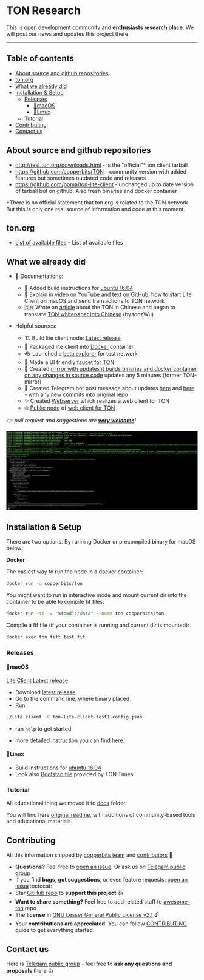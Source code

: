 # TON Research

This is open development community and **enthusiasts research place**. We will post our news and updates this project there.

---

## Table of contents

<!-- START doctoc generated TOC please keep comment here to allow auto update -->
<!-- DON'T EDIT THIS SECTION, INSTEAD RE-RUN doctoc TO UPDATE -->


- [About source and github repositories](#about-source-and-github-repositories)
- [ton.org](#tonorg)
- [What we already did](#what-we-already-did)
- [Installation & Setup](#installation--setup)
  - [Releases](#releases)
    - [🍏macOS](#macos)
    - [🐧Linux](#linux)
  - [Tutorial](#tutorial)
- [Contributing](#contributing)
- [Contact us](#contact-us)

<!-- END doctoc generated TOC please keep comment here to allow auto update -->

## About source and github repositories

- <http://test.ton.org/downloads.html> - is the "official"* ton client tarball
- <https://github.com/copperbits/TON> - community version with added features but sometimes outdated code and releases
- <https://github.com/poma/ton-lite-client> - unchanged up to date version of tarball but on github. Also fresh binaries and docker container

\*There is no official statement that ton.org is related to the TON network. But this is only one real source of information and code at this moment.

## ton.org

- [List of available files](https://test.ton.org/) – List of available files

## What we already did

- 📖 Documentations:
  - 🐧 Added build instructions for [ubuntu 16.04](https://github.com/copperbits/TON/blob/master/docs/copperbits_docs/ubuntu16.04.sh)
  - 📩 Explain in [video on YouTube](https://www.youtube.com/watch?v=J7K2nq5lf7I) and [text on GitHub](/docs/Copperbits_docs/Mac_tutorial.md), how to start Lite Client on macOS and send transactions to TON network
  - 🇨🇳 Wrote an [article](https://mp.weixin.qq.com/s/WLlD088acBDfjUM4bCEd0A) about the TON in Chinese and began to translate [TON whitepaper into Сhinese](https://drive.google.com/file/d/1acH4j7zY_XhsOUGsup4byssMXlp5000O/view) (by toozWu)

- Helpful sources:
  - 🏗 Build lite client node: [Latest release](https://github.com/copperbits/TON/releases/latest)
  - 🐳 Packaged lite client into [Docker](https://github.com/copperbits/TON#docker)  container
  - 👓 Launched a [beta explorer](https://explorer.test.ton.cryptoprocessing.io/) for test network
  - 💸 Made a UI friendly [faucet for TON](https://faucet.copperbits.io/)
  - 🔁 Created [mirror with updates it builds binaries and docker container on any changes in source code](https://github.com/poma/ton-lite-client) updates any 5 minutes (former TON-mirror)
  - 📣 Created Telegram bot post message about updates [here](https://t.me/ton_research) and [here](https://t.me/TrackingTONupdates) - with any new commits into original repo
  - ✨ Created [Webserver](/docs/Copperbits_docs/WEB_SERVER.md) which realizes a web client for TON
  - 🌐 [Public node](https://explorer.test.ton.cryptoprocessing.io/api) of [web client for TON](/docs/Copperbits_docs/WEB_SERVER.md)

👉 _pull request and suggestions are **[very welcome](https://github.com/copperbits/TON/issues/new)**!_

![Client lunch](img/run_client.png)

## Installation & Setup

There are two options. By running Docker or precompiled binary for macOS below:

**Docker**

The easiest way to run the node in a docker container:

```bash
docker run -d copperbits/ton
```

You might want to run in interactive mode and mount current dir into the container to be able to compile fif files:

```bash
docker run -ti -v "$(pwd):/data" --name ton copperbits/ton
```

Compile a fif file (if your container is running and current dir is mounted):

```bash
docker exec ton fift test.fif
```

### Releases

#### 🍏macOS

[Lite Client Latest release](https://github.com/copperbits/TON/releases/latest)

- Download [latest release](https://github.com/copperbits/TON/releases/)
- Go to the command line, where binary placed
- Run:

```bash
./lite-client -C ton-lite-client-test1.config.json
```

- run `help` to get started

- more detailed instruction you can find [here](/docs/Copperbits_docs/Mac_tutorial.md).

#### 🐧Linux

- Build instructions for [ubuntu 16.04](https://github.com/copperbits/TON/blob/master/docs/copperbits_docs/ubuntu16.04.sh)
- Look also [Bootstap file](https://github.com/copperbits/TON/blob/master/docs/copperbits_docs/ton-bootstrap-v2.sh) provided by TON Times

### Tutorial

All educational thing we moved it to [docs](/docs) folder.

You will find here [original readme](/docs/Original_docs/README.md), with additions of community-based tools and educational materials.

## Contributing

All this information shipped by [copperbits team](https://t.me/ton_research) and [contributors](https://github.com/copperbits/TON/graphs/contributors) :clap:

- **Questions?** Feel free to [open an issue](https://github.com/copperbits/TON/issues/new). Or ask us on [Telegam public group](https://t.me/ton_research)
- If you find **bugs, got suggestions**, or even feature requests: [open an issue](https://github.com/copperbits/TON/issues/new) :octocat:
- Star [GitHub repo](https://github.com/copperbits/TON/) to **support this project** :+1:
- **Want to share something?** Feel free to add related stuff to [awesome-ton](https://github.com/copperbits/awesome-ton) repo
- The **license** in [GNU Lesser General Public License v2.1
](https://github.com/copperbits/TON/blob/master/LICENSE) :unlock:
- Your **contributions are appreciated**. You can follow [CONTRIBUTING](https://github.com/copperbits/TON/blob/master/CONTRIBUTING.md) guide to get everything started.

## Contact us

Here is [Telegam public group](https://t.me/ton_research) -  feel free to **ask any questions and proposals** there :+1:
